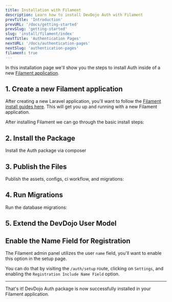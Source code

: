```yaml
---
title: Installation with Filament
description: Learn how to install DevDojo Auth with Filament
prevTitle: 'Introduction'
prevURL: '/docs/getting-started'
prevSlug: 'getting-started'
slug: 'install/filament/index'
nextTitle: 'Authentication Pages'
nextURL: '/docs/authentication-pages'
nextSlug: 'authentication-pages'
filament: true
---
```


In this installation page we'll show you the steps to install Auth inside of a new <a href="https://filamentphp.com" target="_blank">Filament application</a>.

## 1. Create a new Filament application

After creating a new Laravel application, you'll want to follow the <a href="https://filamentphp.com/docs/3.x/panels/installation#installation" target="_blank">Filament install guides here</a>. This will get you up and running with a new Filament application.

After installing Filament we can go through the basic install steps:

## 2. Install the Package

Install the Auth package via composer

<include src="docs/install/code/composer-require.html"></include>

## 3. Publish the Files

Publish the assets, configs, ci workflow, and migrations:

<include src="docs/install/code/publish.html"></include>

## 4. Run Migrations

Run the database migrations:

<include src="docs/install/code/migrate.html"></include>

## 5. Extend the DevDojo User Model

<include src="docs/install/code/extend-model.html"></include>

## Enable the Name Field for Registration

The Filament admin panel utilizes the user `name` field, you'll want to enable this option in the setup page.

You can do that by visiting the `/auth/setup` route, clicking on `Settings`, and enabling the `Registration Include Name Field` option.

---

That's it! DevDojo Auth package is now successfully installed in your Filament application.